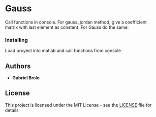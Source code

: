 # Gauss

Call functions in console. For gauss_jordan method, give a coefficient matrix with last element as constant.
For Gauss do the same.

### Installing

Load proyect into matlab and call functions from console

## Authors

* **Gabriel Brolo** 

## License

This project is licensed under the MIT License - see the [LICENSE](LICENSE) file for details

